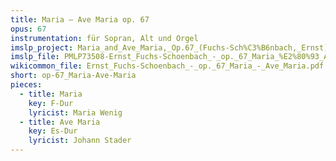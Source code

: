 ```yaml
---
title: Maria – Ave Maria op. 67
opus: 67
instrumentation: für Sopran, Alt und Orgel
imslp_project: Maria_and_Ave_Maria,_Op.67_(Fuchs-Sch%C3%B6nbach,_Ernst)
imslp_file: PMLP73508-Ernst_Fuchs-Schoenbach_-_op._67_Maria_%E2%80%93_Ave_Maria.pdf
wikicommon_file: Ernst_Fuchs-Schoenbach_-_op._67_Maria_-_Ave_Maria.pdf
short: op-67_Maria-Ave-Maria
pieces:
  - title: Maria
    key: F-Dur
    lyricist: Maria Wenig
  - title: Ave Maria
    key: Es-Dur
    lyricist: Johann Stader
---
```

